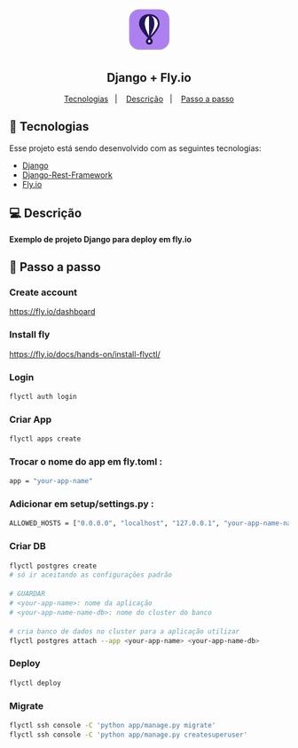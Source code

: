 <h1 align="center">
    <img alt="Django + Fly.io" title="Django + Fly.io" src=".github/icon.png" width="75px" />
</h1>

<h2 align="center">
  	Django + Fly.io
</h2>

<p align="center">
	<a href="#-tecnologias">Tecnologias</a>&nbsp;&nbsp;&nbsp;|&nbsp;&nbsp;&nbsp;
	<a href="#-descrição">Descrição</a>&nbsp;&nbsp;&nbsp;|&nbsp;&nbsp;&nbsp;
	<a href="#passo-a-passo">Passo a passo</a>
</p>

## 🤖 Tecnologias

Esse projeto está sendo desenvolvido com as seguintes tecnologias:

- [Django](https://www.djangoproject.com/)
- [Django-Rest-Framework](https://www.django-rest-framework.org/)
- [Fly.io](https://fly.io/dashboard)

## 💻 Descrição
**Exemplo de projeto Django para deploy em fly.io**


## 🔧 Passo a passo

### Create account
https://fly.io/dashboard


### Install fly
https://fly.io/docs/hands-on/install-flyctl/


### Login
```sh
flyctl auth login
```

### Criar App
```sh
flyctl apps create
```


### Trocar o nome do app em __fly.toml__ :
```sh
app = "your-app-name"
```


### Adicionar em __setup/settings.py__ :
```sh
ALLOWED_HOSTS = ["0.0.0.0", "localhost", "127.0.0.1", "your-app-name-name.fly.dev"]
```

### Criar DB
```sh
flyctl postgres create
# só ir aceitando as configurações padrão

# GUARDAR
# <your-app-name>: nome da aplicação
# <your-app-name-name-db>: nome do cluster do banco

# cria banco de dados no cluster para a aplicação utilizar
flyctl postgres attach --app <your-app-name> <your-app-name-db>
```


### Deploy
```sh
flyctl deploy
```

### Migrate
```sh
flyctl ssh console -C 'python app/manage.py migrate'
flyctl ssh console -C 'python app/manage.py createsuperuser'
```